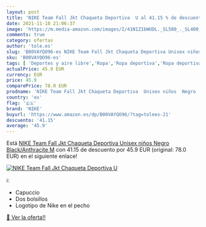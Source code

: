 ```yaml
---
layout: post
title: 'NIKE Team Fall Jkt Chaqueta Deportiva  U al 41.15 % de descuento'
date: 2021-11-18 21:06:37
image: 'https://m.media-amazon.com/images/I/41N1Z1bWUDL._SL500_._SL400_.jpg'
comments: true
category: ofertas
author: 'tole.es'
slug: 'B00VAYQO96-es NIKE Team Fall Jkt Chaqueta Deportiva Unisex niños Negro...'
sku: 'B00VAYQO96-es'
tags: [ 'Deportes y aire libre','Ropa','Ropa deportiva','Ropa deportiva de abrigo para niño','Ropa deportiva para hombre','Ropa deportiva para niño','Ropa para hombre','chaqueta','nike', ]
actualPrice: 45.9 EUR
currency: EUR
price: 45.9
comparePrice: 78.0 EUR
prodname: 'NIKE Team Fall Jkt Chaqueta Deportiva  Unisex niños  Negro  Black/Anthracite   M'
country: 'es'
flag: '🇪🇸'
brand: 'NIKE'
buyurl: 'https://www.amazon.es/dp/B00VAYQO96/?tag=tolees-21'
descuento: '41.15'
average: '45.9'
---
```


Está [NIKE Team Fall Jkt Chaqueta Deportiva  Unisex niños  Negro  Black/Anthracite   M](https://www.amazon.es/dp/B00VAYQO96/?tag=tolees-21) con 41.15 de descuento por 45.9 EUR (original: 78.0 EUR) en el siguiente enlace!

[![NIKE Team Fall Jkt Chaqueta Deportiva  U](https://m.media-amazon.com/images/I/41N1Z1bWUDL._SL500_._SL400_.jpg)](https://www.amazon.es/dp/B00VAYQO96/?tag=tolees-21)

ℹ️:

- Capuccio
- Dos bolsillos
- Logotipo de Nike en el pecho

[🛒 Ver la oferta!!](https://www.amazon.es/dp/B00VAYQO96/?tag=tolees-21)
